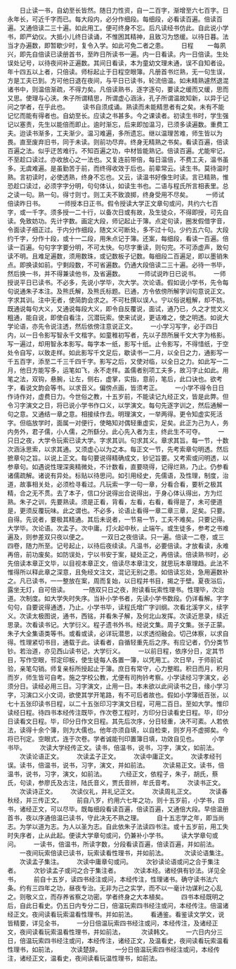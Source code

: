 <!-- { "loadSidebar": true } -->
　　日止读一书，自幼至长皆然。随日力性资，自一二百字，渐增至六七百字。日永年长，可近千字而已。每大段内，必分作细段。每细段，必看读百遍。倍读百遍。又通倍读二三十遍。如此用工。便可终身不忘。后凡读经书仿此。自此说小学书，即严幼仪。大抵小儿终日读诵，不惟困其精神，且致习为悠缓。以待日暮。法当才办遍数，即暂歇少时，复令入学。如此可免二者之患。 
　　日程 
　　一每夙兴，即先自倍读已读册首书，至昨日所读书一遍。内一日看读。内一日倍读。生处误处记号，以待夜间补正遍数。其间日看读，本为童幼文理未通，误不自知者设。年十四五以上者，只倍读。师标起止于日程空眼簿。凡册首书烂熟，无一句生误，方是工夫已到。方可他日退在夜间，与平日已读书，轮流倍温。如未精熟遽然退混诸书中，则温倍渐疏，不得力矣。凡倍读熟书，逐字逐句，要读之缓而又缓，思而又思。使理与心浃。朱子所谓精思，所谓虚心涵泳，孔子所谓温故知新，以异于记问之学者，在乎此也。 
　　读书自须成诵。熟读而未能精思者有之矣。未有不能记忆而能有得者也。自幼至长。应读之书甚多。今之课读者。初读生书时，学生强记以塞责，先生以能倍而即止。逾时渐忘，后来即加温习，已须多读遍数。重费工夫。迨读书渐多，工夫渐少。温习难遍，多所遗忘。继以温理苦难，师生皆以为畏。直至废弃旧书，同于未读。则前功尽弃。终身无精熟之书矣。看读百遍，倍读百遍之法。似乎迂苦难行。不知百遍之功，中材皆能熟记。倍读百遍。尤能牢记，不至趁口读过。亦收放心之一法也。又复连前带倍，每日温倍，不费工夫，温书虽多。无虞难遍。是虽勤苦于前，而终得收效于后也。前辈常云。读生书。莫待温时熟。言初读时，必使透熟，终身不忘也。又云，读温书好像生时读。言已精熟，惟恐趁口读过，必须字字分明，句句体认，如读生书也。二语与程氏所言相表里。总之读一句。熟一句。得寸则寸。则工夫不致浪掷，终身受用不尽矣。 
　　一师试倍读昨日书。 
　　一师授本日正书。假令授读大学正文章句或问，共约六七百字，或一千字。须多授一二十行，以备次日或有故，及生徒众，不得即授，可先自读。免致妨功。先计字数。画定大段，师记起止于簿。点定句读，圈发假借字音，令面读子细正过。于内分作细段，随文义可断处，多不过十句。少约五六句。大段约千字，分作十段，或十一二段，用朱点记于簿。还案，每细段，看读一百遍。倍读一百遍。句句字字要分明，不可太快。句尽字重读，则句完。不可添虚声，致句读不明。且难足遍数，须用数珠，或记数板子记数。每细段二百遍足，即以墨销朱点。即换读如前。宁剩段数，不可省遍数。仍通大段倍读二三十遍。必待一书毕，然后换一书，并不得兼读他书，及省遍数。 
　　一师试说昨日已说书。 
　　一师授说平日已读书。不必多，先说小学毕，次大学。次论语。假如说小学书，先令每句说通朱子本注。及熊氏解，及熊氏标题。已通，方令依傍所解字训句意说正文。字求其训。注中无者，使简韵会求之。不可杜撰以误人。宁以俗说粗解，却不妨。既通说每句大义，又通说每段大义，即令自反覆说，面试，通乃已，久之才觉文义粗通，能自说，即使自看注，沉潜玩索。使来试说，更诘难之，使之明透。如说大学论语，亦先令说注透，然后依傍注意说正文。 
　　一小学习写字，必于四日内，以一日令影写智永千文楷字。如童稚初写者，先以子昂所展千文大字为格影。写一遍过，却用智永本影写。每字本一纸，影写十纸。止令影写，不得惜纸，于空处令自写，以致走样。如此影写千文足后，歇读书一二月，以全日之力，通影写一千五百字，添至二千三千四千字。影写之后，又使对临，以全日之力。如此写一二月，他日方能写多，运笔如飞，永不走样。盖儒者别项工夫多，故习字止如此。用笔之法，双钩，悬腕，让左，侧右，虚掌，实指，意前，笔后，此口诀也。欲考字，看说文韵会等书。以求音义。偏傍点画，皆须考正。 
　　一小学不得令日日作诗作对，虚费日力。今世俗之教，十五岁前，不能读记九经正文，皆是此弊。但令习字演文之日，将已说小学书作口义，以学演文。每句先逐字训之，然后通解一句之意。又通结一章之意。相接续作去。明理演文，一举两得。更令知虚实死活字。但临放学时，面属一对便行，使略知对偶轻重虚实，足矣。此正为己为人，务内务外，君子儒，小人儒，之所繇分。此心先入者为主，终此生不可夺。 
　　一只日之夜，大学令玩索已读大学。字求其训。句求其义。章求其旨。每一节，十数次涵泳思索，以求其通。又须虚心以为之本。每正文一节，先考索章句明透。然后摭章句之旨。以说上正文。每句要说得精确成文，钞记旨要。又考索或问明透，以参章句。如遇说性理深奥精微处，不计数看，直要晓得，记得烂熟，乃止。仍参看诸儒疏解。诸说有异处。标贴以待思问。如引用经史，先儒语，及性理，制度，治道，故事相关处，必须检寻看过。凡玩索一字一句一章，分看合看，要析之极其精，合之无不贯。去了本子，信口分说得出合说得出，于身心体认得出，方为烂熟。朱子之训，先要熟读。须是正看，背看，左看，右看，看得是了，未可便道是，更须反覆玩味。此之谓也。不必多，论语止看得一章二章三章，足矣。只要。自得。先说者，要极其精通。其后未说者，一节易一节，工夫不难矣。只要记得。大学毕。次论语。次孟子。次中庸。灯火起中秋，止端午。或生徒多，参考之书难遍及，则参差双只夜以便之。 
　　一双日之夜倍读。只一遍。倍读一二卷，或三四卷，随力所至。记号起止，以待后夜续读。凡温书，必要倍读。才放看读，永难再倍，前功废矣。如防误处，宁以书安于案，疑处正之，再倍读。倍读熟书时，必先倍读本章正文毕，以目视本章正文，倍读尽本章注文，就思玩本章理趋。此法不惟得所以释此章之深意，且免经文注文，混记无别之患。如倍读忘处，急用遍数补之。凡已读书，一一整放在案，周而复始，以日程并书目，揭之于壁。夏夜浴后，露坐无灯，自可倍读。 
　　一随双只日之夜，附读看玩索性理书。性理毕，次治道。次制度。如大学失时失序。当补小学书者，先读小学书数段。仍详看解。字字句句，自要说得通透，乃止。小学书毕，读程氏增广字训纲。次看北溪字义，续字义。次读太极图说，通书，西铭，并看朱子解，及何北山发挥。次读近思录，续近思录。次看读书记。大学衍义。程子遗书外书。经说文集。周子文集。张子正蒙。朱子大全集语类等书。或看或读，必详玩潜思，以求透彻融会。切己体察，以求自得。性理紧切书目，通载于此。读看者，自循轻重先后之序。有应记者，仍分类节钞。若治道，亦见西山读书记，大学衍义。 
　　一以前日程，依序分日，定其节目，写作空眼，邗定印板，使生徒每人各置一簿，以凭用工。次日早，于师前试验，亲笔勾销。师复亲标所授起止于簿。庶日有常守，心力整暇。积日而月，积月而岁，师生皆可自考。施之学校公教，尤便有司拘钤考察。小学读经习字演文，必须分日。读经必用三日。习字演文，止用一日。本未欲以此间读书之日，缘小学习字，习演口义小文词，欲使其学开笔路，有不可后者故也。假如小学簿纸百张，以七十五张印读书日程，以二十五张印习字演文日程，可用二百日。至如大学。惟印读经日程。待四书本经传注既毕，作次卷工程时，方印分日读看史日程。毕，印分日读看文日程。毕，印分日作文日程。其先后次序，分日轻重，决不可紊。人若依法，读得十余个簿，则为大儒也。他年亦须自填，以自检束，则岁月不虚掷矣。今将已刊定。空眼式，连于次卷。学者诚能刊印置簿日填，功效自见也。 
　　小学书毕。 
　　次读大学经传正文。读书，倍温书，说书，习字，演文，如前法。 
　　次读论语正文。 
　　次读孟子正文。 
　　次读中庸正文。 
　　次读孝经刊误。读书，倍温书，说书，习字，演文，并如前法。 
　　次读易正文。读书，倍温书，说书，习字，演文，如前法。 
　　六经正文，依程子，朱子，胡氏，蔡氏，句读，参廖氏及古注，陆氏音义，贾氏音辨，牟氏音考。 
　　次读书正文。 
　　次读诗正文。 
　　次读仪礼，并礼记正文。 
　　次读周礼正文。 
　　次读春秋经，并三传正文。 
　　前自八岁，约用六七年之功，则十五岁前，小学书，四书，诸经正文，可以尽毕。既每细段看读百遍，倍读百遍，又通倍大段。早倍温册首书，夜以序通倍温已读书，守此决无不熟之理。 
　　自十五志学之年，即当尚志。为学以道为志。为人以圣为志。自此依朱子法读四书注。或十五岁前，用工失时失序者，止从此起。便读大学章句或问，仍兼补小学书。 
　　读大学章句或问。 
　　一读书，倍温书，所读字数，分段看读百遍，倍读百遍，并如前法。 
　　一夜间玩索倍读已读书，玩索读看性理书，并如前法。　 
　　次读论语集注。 
　　次读孟子集注。 
　　次读中庸章句或问。 
　　次钞读论语或问之合于集注者。 
　　次钞读孟子或问之合于集注者。 
　　次读本经。诸经俱有钞法。详见全书， 
　　前自十五岁，读四书经注或问，本经传注，性理诸书。确守读书法六条。约有三四年之功，昼夜专治。无非为己之实学，而不以一毫计功谋利之心乱之。则敬义立，而存养省察之功密。学者终身之大本植矣。 
　　四书本经既明之后，自此日看史。仍五日内专分二日，倍温玩索四书经注或问，本经传注。倍温诸经正文。夜间读看玩索温看性理书。并如前法。 
　　看通鉴。看鉴读文学文，说皆精要，详见全书， 
　　一分日倍温玩索四书经注或问，本经传注，及诸经正文，夜间读看玩索温看性理书，并如前法，　 
　　次读韩文。 
　　一六日内分三日，倍温玩索四书经注或问，本经传注，诸经正文，及温看史，夜间读看玩索温看性理书，如前法， 
　　次读楚辞。 
　　一分日倍温玩索四书经注或问，本经传注，诸经正文，温看史，夜间读看玩温性理书，如前法。 
